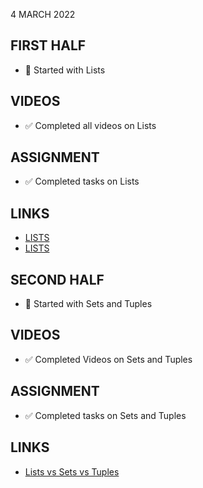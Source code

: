 4 MARCH 2022

## FIRST HALF

- 🚧 Started with Lists

## VIDEOS

- ✅ Completed all videos on Lists

## ASSIGNMENT

- ✅ Completed tasks on Lists

## LINKS

- [LISTS](https://www.w3schools.com/python/python_lists.asp)
- [LISTS](https://www.w3schools.com/python/python_lists.asp)

## SECOND HALF

- 🚧 Started with Sets and Tuples

## VIDEOS

- ✅ Completed Videos on Sets and Tuples

## ASSIGNMENT

- ✅ Completed tasks on Sets and Tuples

## LINKS

- [Lists vs Sets vs Tuples](https://www.geeksforgeeks.org/difference-between-list-vs-set-vs-tuple-in-python/)  